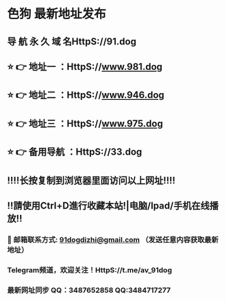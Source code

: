 # 色狗 最新地址发布 
## 导 航 永 久 域 名HttpS://91.dog
## ⭐️ 👉 地址一 ：HttpS://www.981.dog
## ⭐️ 👉 地址二 ：HttpS://www.946.dog
## ⭐️ 👉 地址三 ：HttpS://www.975.dog
## ⭐️ 👉 备用导航 ：HttpS://33.dog
## ‼️‼️长按复制到浏览器里面访问以上网址‼️‼️
## ‼️請使用Ctrl+D進行收藏本站!|电脑/Ipad/手机在线播放‼️
### 📧 邮箱联系方式: 91dogdizhi@gmail.com （发送任意内容获取最新地址）
### Telegram频道，欢迎关注！HttpS://t.me/av_91dog
### 最新网址同步 QQ：3487652858 QQ:3484717277
